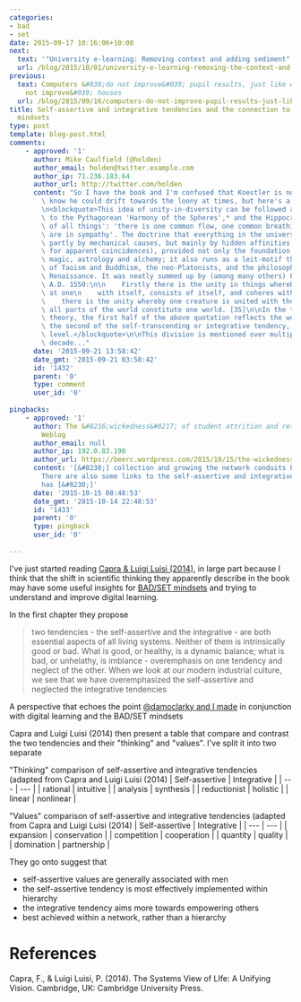 ```yaml
---
categories:
- bad
- set
date: 2015-09-17 10:16:06+10:00
next:
  text: '"University e-learning: Removing context and adding sediment"'
  url: /blog/2015/10/01/university-e-learning-removing-the-context-and-adding-the-sediment/
previous:
  text: Computers &#039;do not improve&#039; pupil results, just like wood &#039;does
    not improve&#039; houses
  url: /blog/2015/09/16/computers-do-not-improve-pupil-results-just-like-wood-does-not-improve-houses/
title: Self-assertive and integrative tendencies and the connection to the BAD/SET
  mindsets
type: post
template: blog-post.html
comments:
    - approved: '1'
      author: Mike Caulfield (@holden)
      author_email: holden@twitter.example.com
      author_ip: 71.236.183.64
      author_url: http://twitter.com/holden
      content: "So I have the book and I'm confused that Koestler is not mentioned. I\
        \ know he could drift towards the loony at times, but here's a quote form 1968:\n\
        \n<blockquote>This idea of unity-in-diversity can be followed all the way back\
        \ to the Pythagorean 'Harmony of the Spheres',* and the Hippocratics' 'sympathy\
        \ of all things': 'there is one common flow, one common breathing, all things\
        \ are in sympathy'. The doctrine that everything in the universe hangs together,\
        \ partly by mechanical causes, but mainly by hidden affinities (which also account\
        \ for apparent coincidences), provided not only the foundation for sympathetic\
        \ magic, astrology and alchemy; it also runs as a leit-motif through the teachings\
        \ of Taoism and Buddhism, the neo-Platonists, and the philosophers of the early\
        \ Renaissance. It was neatly summed up by (among many others) Pico della Mirandola,\
        \ A.D. 1550:\n\n    Firstly there is the unity in things whereby each thing is\
        \ at one\n    with itself, consists of itself, and coheres with itself. Secondly,\n\
        \    there is the unity whereby one creature is united with the others\n    and\
        \ all parts of the world constitute one world. [35]\n\nIn the terms of the present\
        \ theory, the first half of the above quotation reflects the working of the self-assertive,\
        \ the second of the self-transcending or integrative tendency, on a universal\
        \ level.</blockquote>\n\nThis division is mentioned over multiple books for a\
        \ decade..."
      date: '2015-09-21 13:58:42'
      date_gmt: '2015-09-21 03:58:42'
      id: '1432'
      parent: '0'
      type: comment
      user_id: '0'
    
pingbacks:
    - approved: '1'
      author: The &#8216;wickedness&#8217; of student attrition and retention | Col&#039;s
        Weblog
      author_email: null
      author_ip: 192.0.83.190
      author_url: https://beerc.wordpress.com/2015/10/15/the-wickedness-of-student-attrition-and-retention/
      content: '[&#8230;] collection and growing the network conduits between agents.
        There are also some links to the self-assertive and integrative paper that David
        has [&#8230;]'
      date: '2015-10-15 08:48:53'
      date_gmt: '2015-10-14 22:48:53'
      id: '1433'
      parent: '0'
      type: pingback
      user_id: '0'
    
---
```

I've just started reading [Capra & Luigi Luisi (2014)](http://www.cambridge.org/us/academic/subjects/life-sciences/genomics-bioinformatics-and-systems-biology/systems-view-life-unifying-vision), in large part because I think that the shift in scientific thinking they apparently describe in the book may have some useful insights for [BAD/SET mindsets](/blog/2014/09/21/breaking-bad-to-bridge-the-realityrhetoric-chasm/#badset) and trying to understand and improve digital learning.

In the first chapter they propose

> two tendencies - the self-assertive and the integrative - are both essential aspects of all living systems. Neither of them is intrinsically good or bad. What is good, or healthy, is a dynamic balance; what is bad, or unhelathy, is imblance - overemphasis on one tendency and neglect of the other. When we look at our modern industrial culture, we see that we have overemphasized the self-assertive and neglected the integrative tendencies

A perspective that echoes the point [@damoclarky and I made](/blog/2014/09/21/breaking-bad-to-bridge-the-realityrhetoric-chasm/) in conjunction with digital learning and the BAD/SET mindsets

Capra and Luigi Luisi (2014) then present a table that compare and contrast the two tendencies and their "thinking" and "values". I've split it into two separate

"Thinking" comparison of self-assertive and integrative tendencies (adapted from Capra and Luigi Luisi (2014)
| Self-assertive | Integrative |
| --- | --- |
| rational | intuitive |
| analysis | synthesis |
| reductionist | holistic |
| linear | nonlinear |

"Values" comparison of self-assertive and integrative tendencies (adapted from Capra and Luigi Luisi (2014)
| Self-assertive | Integrative |
| --- | --- |
| expansion | conservation |
| competition | cooperation |
| quantity | quality |
| domination | partnership |

They go onto suggest that

- self-assertive values are generally associated with men
- the self-assertive tendency is most effectively implemented within hierarchy
- the integrative tendency aims more towards empowering others
- best achieved within a network, rather than a hierarchy

# References

Capra, F., & Luigi Luisi, P. (2014). The Systems View of LIfe: A Unifying Vision. Cambridge, UK: Cambridge University Press.